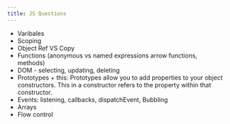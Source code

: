 ```yaml
---
title: JS Questions
---
```


- Varibales
- Scoping
- Object Ref VS Copy
- Functions (anonymous vs named expressions arrow functions, methods)
- DOM - selecting, updating, deleting
- Prototypes + this: Prototypes allow you to add properties to your object constructors. This in a constructor refers to the property within that constructor.
- Events: listening, callbacks, dispatchEvent, Bubbling
- Arrays
- Flow control
